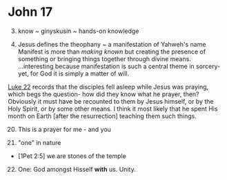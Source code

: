 # John 17

3) know ~ ginyskusin ~ hands-on knowledge


6) Jesus defines the theophany ~ a manifestation of Yahweh's name
  Manifest is more than _making known_ but creating the presence of something or bringing things together through divine means.
  ...interesting because manifestation is such a central theme in sorcery- yet, for God it is simply a matter of will.



[Luke 22]() records that the disciples fell asleep while Jesus was praying, which begs the question- how did they know what he prayer, then?
Obviously it must have be recounted to them by Jesus himself, or by the Holy Spirit, or by some other means.
I think it most likely that he spent His month on Earth [after the resurrection] teaching them such things.

20) This is a prayer for me - and you

21) "one" in nature 
- [1Pet 2:5] we are stones of the temple

22) One: God amongst Hisself __with__ us.  Unity.

